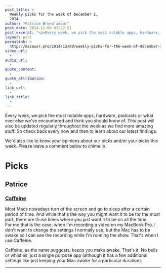 ```yaml
---
post_title: >
  Weekly picks for the week of December 1,
  2014
author: "Patrice Brend'amour"
post_date: 2014-12-08 02:22:51
post_excerpt: "<p>Every week, we pick the most notable apps, hardware, podcasts or what ever else we've encountered and think you should know of. This post will also be updated regularly throughout the week as we find more amazing stuff. So check back every now and then to learn about our latest findings.</p><p> </p><p>This week's picks:</p><ul><li>Caffeine</li></ul>"
layout: post
permalink: >
  http://macuser.pro/2014/12/08/weekly-picks-for-the-week-of-december-1-2014/
video_url:
  - 
audio_url:
  - 
quote_content:
  - 
quote_attribution:
  - 
link_url:
  - 
link_title:
  - 
---
```


Every week, we pick the most notable apps, hardware, podcasts or what ever else we've encountered and think you should know of. This post will also be updated regularly throughout the week as we find more amazing stuff. So check back every now and then to learn about our latest findings.

We'd also like to know your opinions about our picks and/or your picks this week. Please leave a comment below to chime in.

# Picks

## Patrice

### [Caffeine](https://itunes.apple.com/us/app/caffeine/id411246225?mt=12&amp;uo=4&amp;at=1l3vb3F)

Most Macs nowadays turn of the screen and go to sleep after a certain period of time. And while that's the way you might want it to be for the most part, there are those times where you just want it to be on all the time.  
For me that is the case, when I'm recording a video on my MacBook Pro. I don't want to change the settings I normally use, but the Mac has to be awake so I can see the recording while I'm running the show. That's when I use Caffeine.

Caffeine, as the name suggests, keeps you make awake. That's it. No bells or whistles, just a single purpose app (although it has a few additional settings like just keeping your Mac awake for a particular duration). 

***
